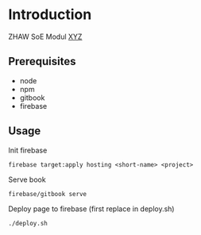 # Introduction

ZHAW SoE Modul [XYZ][1]

## Prerequisites

* node
* npm
* gitbook
* firebase 

## Usage

Init firebase

	firebase target:apply hosting <short-name> <project>

Serve book

	firebase/gitbook serve

Deploy page to firebase (first replace <short-name> in deploy.sh)

	./deploy.sh

<!-- Refs -->
[1]: Link 

